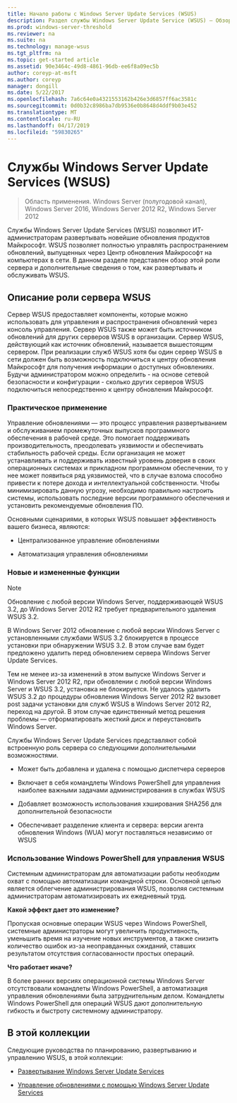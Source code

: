 ```yaml
---
title: Начало работы с Windows Server Update Services (WSUS)
description: Раздел службы Windows Server Update Service (WSUS) — Обзор роли сервера и способы его практического применения
ms.prod: windows-server-threshold
ms.reviewer: na
ms.suite: na
ms.technology: manage-wsus
ms.tgt_pltfrm: na
ms.topic: get-started article
ms.assetid: 90e3464c-49d8-4861-96db-ee6f8a09ec5b
author: coreyp-at-msft
ms.author: coreyp
manager: dongill
ms.date: 5/22/2017
ms.openlocfilehash: 7a6c64e0a4321553162b426e3d6857ff6ac3581c
ms.sourcegitcommit: 0d0b32c8986ba7db9536e0b8648d4ddf9b03e452
ms.translationtype: MT
ms.contentlocale: ru-RU
ms.lasthandoff: 04/17/2019
ms.locfileid: "59830265"
---
```

# <a name="windows-server-update-services-wsus"></a>Службы Windows Server Update Services (WSUS)

>Область применения. Windows Server (полугодовой канал), Windows Server 2016, Windows Server 2012 R2, Windows Server 2012

Службы Windows Server Update Services (WSUS) позволяют ИТ-администраторам развертывать новейшие обновления продуктов Майкрософт. WSUS позволяет полностью управлять распространением обновлений, выпущенных через Центр обновления Майкрософт на компьютерах в сети. В данном разделе представлен обзор этой роли сервера и дополнительные сведения о том, как развертывать и обслуживать WSUS.

## <a name="wsus-server-role-description"></a>Описание роли сервера WSUS
Сервер WSUS предоставляет компоненты, которые можно использовать для управления и распространения обновлений через консоль управления. Сервер WSUS также может быть источником обновлений для других серверов WSUS в организации. Сервер WSUS, действующий как источник обновлений, называется вышестоящим сервером. При реализации служб WSUS хотя бы один сервер WSUS в сети должен быть возможность подключиться к центру обновления Майкрософт для получения информации о доступных обновлениях. Будучи администратором можно определить - на основе сетевой безопасности и конфигурации - сколько других серверов WSUS подключиться непосредственно к центру обновления Майкрософт.

### <a name="practical-applications"></a>Практическое применение
Управление обновлениями — это процесс управления развертыванием и обслуживанием промежуточных выпусков программного обеспечения в рабочей среде. Это помогает поддерживать производительность, преодолевать уязвимости и обеспечивать стабильность рабочей среды. Если организация не может устанавливать и поддерживать известный уровень доверия в своих операционных системах и прикладном программном обеспечении, то у нее может появиться ряд уязвимостей, что в случае взлома способно привести к потере дохода и интеллектуальной собственности. Чтобы минимизировать данную угрозу, необходимо правильно настроить системы, использовать последние версии программного обеспечения и установить рекомендуемые обновления ПО.

Основными сценариями, в которых WSUS повышает эффективность вашего бизнеса, являются:

-   Централизованное управление обновлениями

-   Автоматизация управления обновлениями

### <a name="new-and-changed-functionality"></a>Новые и измененные функции

> [!NOTE]
> Обновление с любой версии Windows Server, поддерживающей WSUS 3.2, до Windows Server 2012 R2 требует предварительного удаления WSUS 3.2.
> 
> В Windows Server 2012 обновление с любой версии Windows Server с установленными службами WSUS 3.2 блокируется в процессе установки при обнаружении WSUS 3.2. В этом случае вам будет предложено удалить перед обновлением сервера Windows Server Update Services.
> 
> Тем не менее из-за изменений в этом выпуске Windows Server и Windows Server 2012 R2, при обновлении с любой версии Windows Server и WSUS 3.2, установка не блокируется. Не удалось удалить WSUS 3.2 до процедуры обновления Windows Server 2012 R2 вызовет post задачи установки для служб WSUS в Windows Server 2012 R2, переход на другой. В этом случае единственный метод решения проблемы — отформатировать жесткий диск и переустановить Windows Server.

Службы Windows Server Update Services представляют собой встроенную роль сервера со следующими дополнительными возможностями.

-   Может быть добавлена и удалена с помощью диспетчера серверов

-   Включает в себя командлеты Windows PowerShell для управления наиболее важными задачами администрирования в службах WSUS

-   Добавляет возможность использования хэширования SHA256 для дополнительной безопасности

-   Обеспечивает разделение клиента и сервера: версии агента обновления Windows (WUA) могут поставляться независимо от WSUS

### <a name="using-windows-powershell-to-manage-wsus"></a>Использование Windows PowerShell для управления WSUS
Системным администраторам для автоматизации работы необходим охват с помощью автоматизации командной строки. Основной целью является облегчение администрирования WSUS, позволяя системным администраторам автоматизировать их ежедневный труд.

**Какой эффект дает это изменение?**

Пропуская основные операции WSUS через Windows PowerShell, системные администраторы могут увеличить продуктивность, уменьшить время на изучение новых инструментов, а также снизить количество ошибок из-за неоправданных ожиданий, ставших результатом отсутствия согласованности простых операций.

**Что работает иначе?**

В более ранних версиях операционной системы Windows Server отсутствовали командлеты Windows PowerShell, а автоматизация управления обновлениями была затруднительным делом. Командлеты Windows PowerShell для операций WSUS дают дополнительную гибкость и быстроту системному администратору.

## <a name="in-this-collection"></a>В этой коллекции
Следующие руководства по планированию, развертыванию и управлению WSUS, в этой коллекции:

-   [Развертывание Windows Server Update Services](../deploy/deploy-windows-server-update-services.md)

-   [Управление обновлениями с помощью Windows Server Update Services](../manage/update-management-with-windows-server-update-services.md)


